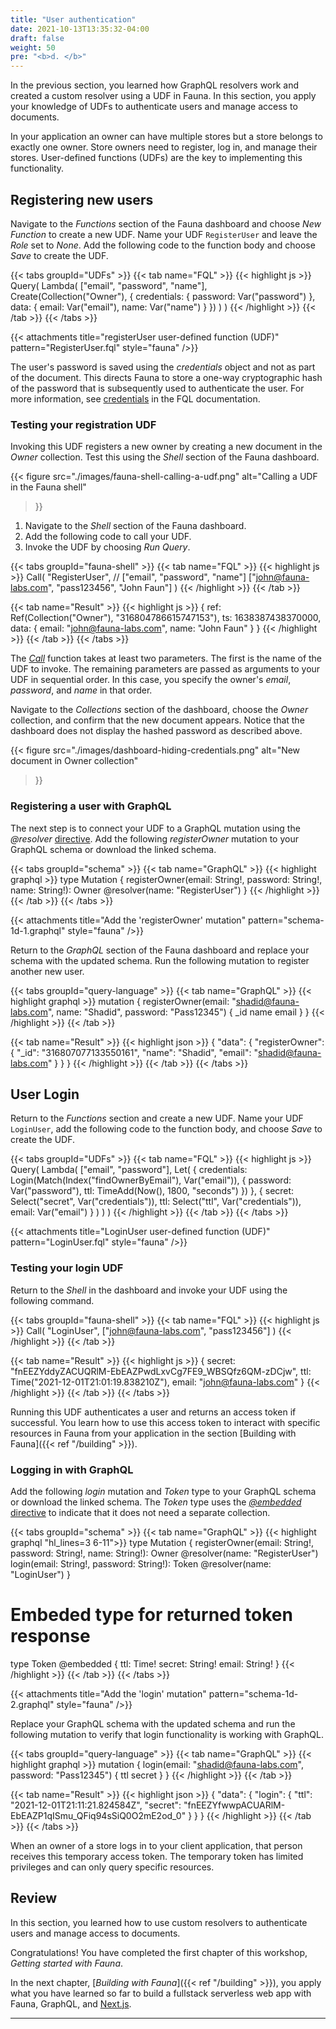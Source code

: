 ```yaml
---
title: "User authentication"
date: 2021-10-13T13:35:32-04:00
draft: false
weight: 50
pre: "<b>d. </b>"
---
```


In the previous section, you learned how GraphQL resolvers work and created a custom resolver using a UDF in Fauna. In this section, you apply your knowledge of UDFs to authenticate users and manage access to documents.

In your application an owner can have multiple stores but a store belongs to exactly one owner. Store owners need to register, log in, and manage their stores. User-defined functions (UDFs) are the key to implementing this functionality. 

## Registering new users

Navigate to the *Functions* section of the Fauna dashboard and choose *New Function* to create a new UDF.  Name your UDF `RegisterUser` and leave the *Role* set to *None*. Add the following code to the function body and choose *Save* to create the UDF.

{{< tabs groupId="UDFs" >}}
{{< tab name="FQL" >}}
{{< highlight js >}}
Query(
  Lambda(
    ["email", "password", "name"],
    Create(Collection("Owner"), {
      credentials: { password: Var("password") },
      data: { 
        email: Var("email"), 
        name: Var("name")
      }
    })
  )
)
{{< /highlight >}}
{{< /tab >}}
{{< /tabs >}}

{{< attachments
      title="registerUser user-defined function (UDF)"
      pattern="RegisterUser.fql"
      style="fauna"
/>}}

The user's password is saved using the *credentials* object and not as part of the document. This directs Fauna to store a one-way cryptographic hash of the password that is subsequently used to authenticate the user. For more information, see [credentials][credentials] in the FQL documentation.

### Testing your registration UDF

Invoking this UDF registers a new owner by creating a new document in the *Owner* collection. Test this using the *Shell* section of the Fauna dashboard.

{{< figure
  src="./images/fauna-shell-calling-a-udf.png" 
  alt="Calling a UDF in the Fauna shell"
>}}

1. Navigate to the *Shell* section of the Fauna dashboard. 
1. Add the following code to call your UDF.
1. Invoke the UDF by choosing *Run Query*.

{{< tabs groupId="fauna-shell" >}}
{{< tab name="FQL" >}}
{{< highlight js >}}
Call(
  "RegisterUser",
  // ["email", "password", "name"]
  ["john@fauna-labs.com", "pass123456", "John Faun"]
)
{{< /highlight >}}
{{< /tab >}}

{{< tab name="Result" >}}
{{< highlight js >}}
{
  ref: Ref(Collection("Owner"), "316804786615747153"),
  ts: 1638387438370000,
  data: {
    email: "john@fauna-labs.com",
    name: "John Faun"
  }
}
{{< /highlight >}}
{{< /tab >}}
{{< /tabs >}}

The [*Call*][fql-call] function takes at least two parameters. The first is the name of the UDF to invoke. The remaining parameters are passed as arguments to your UDF in sequential order. In this case, you specify the owner's *email*, *password*, and *name* in that order.

Navigate to the *Collections* section of the dashboard, choose the *Owner* collection, and confirm that the new document appears. Notice that the dashboard does not display the hashed password as described above.

{{< figure
  src="./images/dashboard-hiding-credentials.png"
  alt="New document in Owner collection"
>}}

### Registering a user with GraphQL

The next step is to connect your UDF to a GraphQL mutation using the *@resolver* [directive][graphql-directives]. Add the following *registerOwner* mutation to your GraphQL schema or download the linked schema.

{{< tabs groupId="schema" >}}
{{< tab name="GraphQL" >}}
{{< highlight graphql >}}
type Mutation {
    registerOwner(email: String!, password: String!, name: String!): Owner @resolver(name: "RegisterUser")
}
{{< /highlight >}}
{{< /tab >}}
{{< /tabs >}}

{{< attachments
      title="Add the 'registerOwner' mutation"
      pattern="schema-1d-1.graphql"
      style="fauna"
/>}}

Return to the *GraphQL* section of the Fauna dashboard and replace your schema with the updated schema. Run the following mutation to register another new user.

{{< tabs groupId="query-language" >}}
{{< tab name="GraphQL" >}}
{{< highlight graphql >}}
mutation {
  registerOwner(email: "shadid@fauna-labs.com", name: "Shadid", password: "Pass12345") {
    _id
    name
    email
  }
}
{{< /highlight >}}
{{< /tab >}}

{{< tab name="Result" >}}
{{< highlight json >}}
{
  "data": {
    "registerOwner": {
      "_id": "316807077133550161",
      "name": "Shadid",
      "email": "shadid@fauna-labs.com"
    }
  }
}
{{< /highlight >}}
{{< /tab >}}
{{< /tabs >}}

## User Login

Return to the *Functions* section and create a new UDF. Name your UDF `LoginUser`, add the following code to the function body, and choose *Save* to create the UDF.

{{< tabs groupId="UDFs" >}}
{{< tab name="FQL" >}}
{{< highlight js >}}
Query(
  Lambda(
    ["email", "password"],
    Let(
      {
        credentials: Login(Match(Index("findOwnerByEmail"), Var("email")), {
          password: Var("password"),
          ttl: TimeAdd(Now(), 1800, "seconds")
        })
      },
      {
        secret: Select("secret", Var("credentials")),
        ttl: Select("ttl", Var("credentials")),
        email: Var("email")
      }
    )
  )
)
{{< /highlight >}}
{{< /tab >}}
{{< /tabs >}}

{{< attachments
      title="LoginUser user-defined function (UDF)"
      pattern="LoginUser.fql"
      style="fauna"
/>}}

### Testing your login UDF

Return to the *Shell* in the dashboard and invoke your UDF using the following command.

{{< tabs groupId="fauna-shell" >}}
{{< tab name="FQL" >}}
{{< highlight js >}}
Call(
  "LoginUser", 
  ["john@fauna-labs.com", "pass123456"]
)
{{< /highlight >}}
{{< /tab >}}

{{< tab name="Result" >}}
{{< highlight js >}}
{
  secret: "fnEEZYddyZACUQRlM-EbEAZPwdLxvCg7FE9_WBSQfz6QM-zDCjw",
  ttl: Time("2021-12-01T21:01:19.838210Z"),
  email: "john@fauna-labs.com"
}
{{< /highlight >}}
{{< /tab >}}
{{< /tabs >}}

Running this UDF authenticates a user and returns an access token if successful. You learn how to use this access token to interact with specific resources in Fauna from your application in the section [Building with Fauna]({{< ref "/building" >}}).

### Logging in with GraphQL

Add the following *login* mutation and *Token* type to your GraphQL schema or download the linked schema. The *Token* type uses the [*@embedded* directive][embedded-directive] to indicate that it does not need a separate collection.

{{< tabs groupId="schema" >}}
{{< tab name="GraphQL" >}}
{{< highlight graphql "hl_lines=3 6-11">}}
type Mutation {
    registerOwner(email: String!, password: String!, name: String!): Owner @resolver(name: "RegisterUser")
    login(email: String!, password: String!): Token @resolver(name: "LoginUser")
}

# Embeded type for returned token response
type Token @embedded {
    ttl: Time!
    secret: String!
    email: String!
}
{{< /highlight >}}
{{< /tab >}}
{{< /tabs >}}

{{< attachments
      title="Add the 'login' mutation"
      pattern="schema-1d-2.graphql"
      style="fauna"
/>}}

Replace your GraphQL schema with the updated schema and run the following mutation to verify that login functionality is working with GraphQL.

{{< tabs groupId="query-language" >}}
{{< tab name="GraphQL" >}}
{{< highlight graphql >}}
mutation {
  login(email: "shadid@fauna-labs.com", password: "Pass12345") {
    ttl
    secret
  }
}
{{< /highlight >}}
{{< /tab >}}

{{< tab name="Result" >}}
{{< highlight json >}}
{
  "data": {
    "login": {
      "ttl": "2021-12-01T21:11:21.824584Z",
      "secret": "fnEEZYfwwpACUARlM-EbEAZP1qISmu_QFiq94sSiQ0O2mE2od_0"
    }
  }
}
{{< /highlight >}}
{{< /tab >}}
{{< /tabs >}}

When an owner of a store logs in to your client application, that person receives this temporary access token. The temporary token has limited privileges and can only query specific resources. 

## Review

In this section, you learned how to use custom resolvers to authenticate users and manage access to documents.

Congratulations! You have completed the first chapter of this workshop, *Getting started with Fauna*.

In the next chapter, [*Building with Fauna*]({{< ref "/building" >}}), you apply what you have learned so far to build a fullstack serverless web app with Fauna, GraphQL, and [Next.js][next.js].

---
[credentials]: https://docs.fauna.com/fauna/current/security/credentials
[embedded-directive]: https://docs.fauna.com/fauna/v4/api/graphql/directives/d_embedded
[fql-call]: https://docs.fauna.com/fauna/current/api/fql/functions/call
[graphql-directives]: https://docs.fauna.com/fauna/v4/api/graphql/directives/
[next.js]: https://nextjs.org